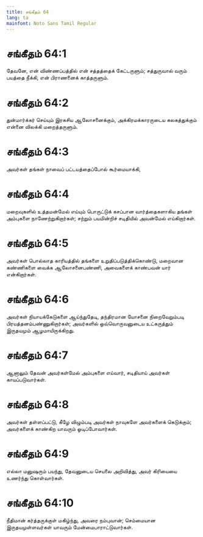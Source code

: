 ```yaml
---
title: சங்கீதம் 64
lang: ta
mainfont: Noto Sans Tamil Regular
---
```


# சங்கீதம் 64:1

தேவனே, என் விண்ணப்பத்தில் என் சத்தத்தைக் கேட்டருளும்; சத்துருவால் வரும் பயத்தை நீக்கி, என் பிராணனைக் காத்தருளும்.

# சங்கீதம் 64:2

துன்மார்க்கர் செய்யும் இரகசிய ஆலோசனைக்கும், அக்கிரமக்காரருடைய கலகத்துக்கும் என்னை விலக்கி மறைத்தருளும்.

# சங்கீதம் 64:3

அவர்கள் தங்கள் நாவைப் பட்டயத்தைப்போல் கூர்மையாக்கி,

# சங்கீதம் 64:4

மறைவுகளில் உத்தமன்மேல் எய்யும் பொருட்டுக் கசப்பான வார்த்தைகளாகிய தங்கள் அம்புகளை நாணேற்றுகிறார்கள்; சற்றும் பயமின்றிச் சடிதியில் அவன்மேல் எய்கிறார்கள்.

# சங்கீதம் 64:5

அவர்கள் பொல்லாத காரியத்தில் தங்களை உறுதிப்படுத்திக்கொண்டு, மறைவான கண்ணிகளை வைக்க ஆலோசனைபண்ணி, அவைகளைக் காண்பவன் யார் என்கிறார்கள்.

# சங்கீதம் 64:6

அவர்கள் நியாயக்கேடுகளை ஆய்ந்துதேடி, தந்திரமான யோசனை நிறைவேறும்படி பிரயத்தனம்பண்ணுகிறார்கள்; அவர்களில் ஒவ்வொருவனுடைய உட்கருத்தும் இருதயமும் ஆழமாயிருக்கிறது.

# சங்கீதம் 64:7

ஆனாலும் தேவன் அவர்கள்மேல் அம்புகளை எய்வார், சடிதியாய் அவர்கள் காயப்படுவார்கள்.

# சங்கீதம் 64:8

அவர்கள் தள்ளப்பட்டு, கீழே விழும்படி அவர்கள் நாவுகளே அவர்களைக் கெடுக்கும்; அவர்களைக் காண்கிற யாவரும் ஓடிப்போவார்கள்.

# சங்கீதம் 64:9

எல்லா மனுஷரும் பயந்து, தேவனுடைய செயலை அறிவித்து, அவர் கிரியையை உணர்ந்து கொள்வார்கள்.

# சங்கீதம் 64:10

நீதிமான் கர்த்தருக்குள் மகிழ்ந்து, அவரை நம்புவான்; செம்மையான இருதயமுள்ளவர்கள் யாவரும் மேன்மைபாராட்டுவார்கள்.

